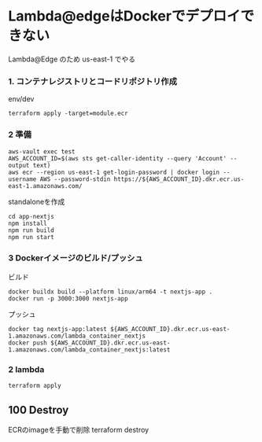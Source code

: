 # Lambda@edgeはDockerでデプロイできない

Lambda@Edge のため us-east-1 でやる

### 1. コンテナレジストリとコードリポジトリ作成
env/dev
```
terraform apply -target=module.ecr
```

### 2 準備
```
aws-vault exec test
AWS_ACCOUNT_ID=$(aws sts get-caller-identity --query 'Account' --output text)
aws ecr --region us-east-1 get-login-password | docker login --username AWS --password-stdin https://${AWS_ACCOUNT_ID}.dkr.ecr.us-east-1.amazonaws.com/
```
standaloneを作成
```
cd app-nextjs
npm install
npm run build
npm run start
```

### 3 Dockerイメージのビルド/プッシュ
ビルド
```
docker buildx build --platform linux/arm64 -t nextjs-app .
docker run -p 3000:3000 nextjs-app
```

プッシュ
```
docker tag nextjs-app:latest ${AWS_ACCOUNT_ID}.dkr.ecr.us-east-1.amazonaws.com/lambda_container_nextjs
docker push ${AWS_ACCOUNT_ID}.dkr.ecr.us-east-1.amazonaws.com/lambda_container_nextjs:latest
```

### 2 lambda
```
terraform apply
```

## 100 Destroy
ECRのimageを手動で削除
terraform destroy


